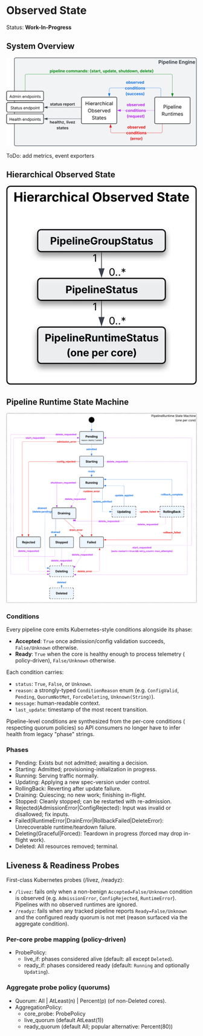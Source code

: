 # Observed State

Status: **Work-In-Progress**

## System Overview

![Engine Observability](assets/engine-observability.svg)

ToDo: add metrics, event exporters

## Hierarchical Observed State

![Observed State](assets/hierarchical-obv-state.svg)

## Pipeline Runtime State Machine

![Pipeline Runtime State Machine](assets/pipeline-runtime-state-machine.svg)

### Conditions

Every pipeline core emits Kubernetes-style conditions alongside its phase:

- **Accepted**: `True` once admission/config validation succeeds,
  `False/Unknown` otherwise.
- **Ready**: `True` when the core is healthy enough to process telemetry (
  policy-driven), `False/Unknown` otherwise.

Each condition carries:

- `status`: `True`, `False`, or `Unknown`.
- `reason`: a strongly-typed `ConditionReason` enum (e.g. `ConfigValid`,
  `Pending`, `QuorumNotMet`, `ForceDeleting`, `Unknown(String)`).
- `message`: human-readable context.
- `last_update`: timestamp of the most recent transition.

Pipeline-level conditions are synthesized from the per-core conditions (
respecting quorum policies) so API consumers no longer have to infer health from
legacy "phase" strings.

### Phases

- Pending: Exists but not admitted; awaiting a decision.
- Starting: Admitted; provisioning-initialization in progress.
- Running: Serving traffic normally.
- Updating: Applying a new spec-version under control.
- RollingBack: Reverting after update failure.
- Draining: Quiescing; no new work; finishing in-flight.
- Stopped: Cleanly stopped; can be restarted with re-admission.
- Rejected(AdmissionError|ConfigRejected): Input was invalid or disallowed; fix
  inputs.
- Failed(RuntimeError|DrainError|RollbackFailed|DeleteError): Unrecoverable
  runtime/teardown failure.
- Deleting(Graceful|Forced): Teardown in progress (forced may drop in-flight
  work).
- Deleted: All resources removed; terminal.

## Liveness & Readiness Probes

First-class Kubernetes probes (/livez, /readyz):

- `/livez`: fails only when a non-benign `Accepted=False/Unknown` condition is
  observed (e.g. `AdmissionError`, `ConfigRejected`, `RuntimeError`). Pipelines
  with no observed runtimes are ignored.
- `/readyz`: fails when any tracked pipeline reports `Ready=False/Unknown` and
  the configured ready quorum is not met (reason surfaced via the aggregate
  condition).

### Per-core probe mapping (policy-driven)

- ProbePolicy:
  - live_if: phases considered alive (default: all except `Deleted`).
  - ready_if: phases considered ready (default: `Running` and optionally
    `Updating`).

### Aggregate probe policy (quorums)

- Quorum: All | AtLeast(n) | Percent(p) (of non-Deleted cores).
- AggregationPolicy:
  - core_probe: ProbePolicy
  - live_quorum (default AtLeast(1))
  - ready_quorum (default All; popular alternative: Percent(80))
